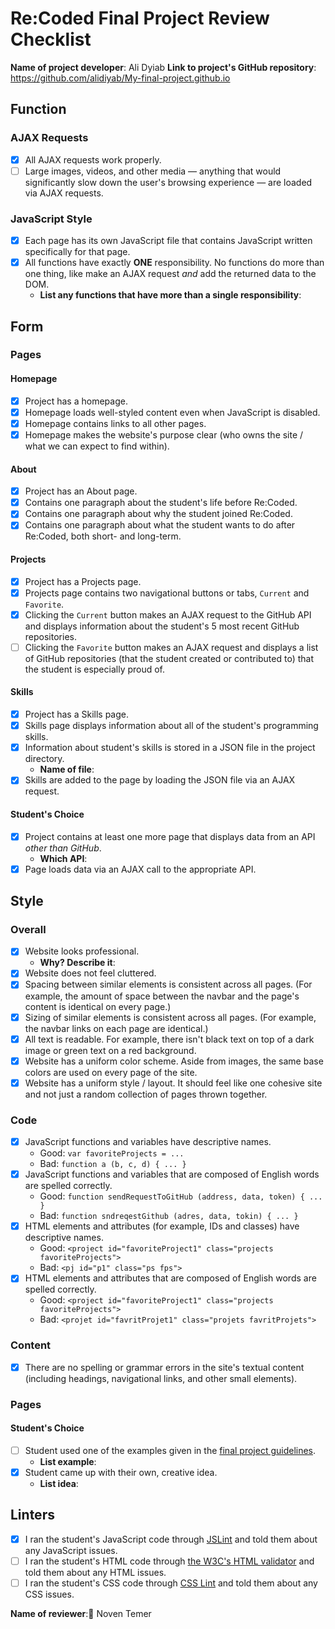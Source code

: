 # Re:Coded Final Project Review Checklist

**Name of project developer**: 
Ali Dyiab
**Link to project's GitHub repository**: 
https://github.com/alidiyab/My-final-project.github.io
## Function
### AJAX Requests
- [x] All AJAX requests work properly.
- [ ] Large images, videos, and other media — anything that would significantly slow down the user's browsing experience — are loaded via AJAX requests.

### JavaScript Style
- [x] Each page has its own JavaScript file that contains JavaScript written specifically for that page.
- [x] All functions have exactly **ONE** responsibility. No functions do more than one thing, like make an AJAX request *and* add the returned data to the DOM.
  + **List any functions that have more than a single responsibility**: 

## Form
### Pages
#### Homepage
- [x] Project has a homepage.
- [x] Homepage loads well-styled content even when JavaScript is disabled.
- [x] Homepage contains links to all other pages.
- [x] Homepage makes the website's purpose clear (who owns the site / what we can expect to find within).

#### About
- [x] Project has an About page.
- [x] Contains one paragraph about the student's life before Re:Coded.
- [x] Contains one paragraph about why the student joined Re:Coded.
- [x] Contains one paragraph about what the student wants to do after Re:Coded, both short- and long-term.

#### Projects
- [x] Project has a Projects page.
- [x] Projects page contains two navigational buttons or tabs, `Current` and `Favorite`.
- [x] Clicking the `Current` button makes an AJAX request to the GitHub API and displays information about the student's 5 most recent GitHub repositories.
- [ ] Clicking the `Favorite` button makes an AJAX request and displays a list of GitHub repositories (that the student created or contributed to) that the student is especially proud of.
#### Skills
- [x] Project has a Skills page.
- [x] Skills page displays information about all of the student's programming skills.
- [x] Information about student's skills is stored in a JSON file in the project directory.
  + **Name of file**: 
- [x] Skills are added to the page by loading the JSON file via an AJAX request.

#### Student's Choice
- [x] Project contains at least one more page that displays data from an API *other than GitHub*.
  + **Which API**: 
- [x] Page loads data via an AJAX call to the appropriate API.

## Style
### Overall
- [x] Website looks professional.
  + **Why? Describe it**: 
- [x] Website does not feel cluttered.
- [x] Spacing between similar elements is consistent across all pages. (For example, the amount of space between the navbar and the page's content is identical on every page.)
- [x] Sizing of similar elements is consistent across all pages. (For example, the navbar links on each page are identical.)
- [x] All text is readable. For example, there isn't black text on top of a dark image or green text on a red background.
- [x] Website has a uniform color scheme. Aside from images, the same base colors are used on every page of the site.
- [x] Website has a uniform style / layout. It should feel like one cohesive site and not just a random collection of pages thrown together.

### Code
- [x] JavaScript functions and variables have descriptive names.
  + Good: `var favoriteProjects = ...`
  + Bad: `function a (b, c, d) { ... }`
- [x] JavaScript functions and variables that are composed of English words are spelled correctly.
  + Good: `function sendRequestToGitHub (address, data, token) { ... }`
  + Bad: `function sndreqestGithub (adres, data, tokin) { ... }`
- [x] HTML elements and attributes (for example, IDs and classes) have descriptive names.
  + Good: `<project id="favoriteProject1" class="projects favoriteProjects">`
  + Bad: `<pj id="p1" class="ps fps">`
- [x] HTML elements and attributes that are composed of English words are spelled correctly.
  + Good: `<project id="favoriteProject1" class="projects favoriteProjects">`
  + Bad: `<projet id="favritProjet1" class="projets favritProjets">`
  
### Content
- [x] There are no spelling or grammar errors in the site's textual content (including headings, navigational links, and other small elements).

### Pages
#### Student's Choice
- [ ] Student used one of the examples given in the [final project guidelines](https://github.com/gj/re-coded-js-final-project/blob/master/README.md).
  + **List example**: 
- [x] Student came up with their own, creative idea.
  + **List idea**: 
  
## Linters
- [x] I ran the student's JavaScript code through [JSLint](http://jslint.com/) and told them about any JavaScript issues.
- [ ] I ran the student's HTML code through [the W3C's HTML validator](https://validator.w3.org/nu/) and told them about any HTML issues.
- [ ] I ran the student's CSS code through [CSS Lint](http://csslint.net/) and told them about any CSS issues.

**Name of reviewer**: 
ِNoven Temer